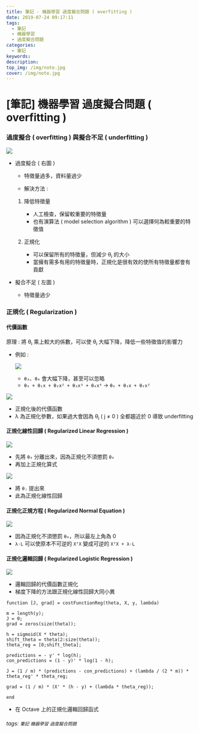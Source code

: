```yaml
---
title: 筆記 - 機器學習 過度擬合問題 ( overfitting )
date: 2019-07-24 09:17:11
tags:
  - 筆記
  - 機器學習
  - 過度擬合問題
categories:
  - 筆記
keywords:
description:
top_img: /img/note.jpg
cover: /img/note.jpg
---
```

# [筆記] 機器學習 過度擬合問題 ( overfitting )

### 過度擬合 ( overfitting ) 與擬合不足 ( underfitting )

![](https://i.imgur.com/L1q43Qf.png)


* 過度擬合 ( 右圖 )

    * 特徵量過多，資料量過少

    * 解決方法 : 

    1. 降低特徵量

        * 人工檢查，保留較重要的特徵量
        * 也有演算法 ( model selection algorithm ) 可以選擇何為較重要的特徵值

    2. 正規化

        * 可以保留所有的特徵量，但減少 θⱼ 的大小
        * 當擁有需多有用的特徵量時，正規化是很有效的使所有特徵量都會有貢獻

* 擬合不足 ( 左圖 )

    * 特徵量過少

### 正規化 ( Regularization )

#### 代價函數

原理 : 將 θⱼ 乘上較大的係數，可以使 θⱼ 大幅下降，降低一些特徵值的影響力

* 例如 : 

    ![](https://i.imgur.com/2svrYiq.png)

    * `θ₃`、`θ₄` 會大幅下降，甚至可以忽略
    * `θ₀ + θ₁x + θ₂x² + θ₃x³ + θ₄x⁴` → `θ₀ + θ₁x + θ₂x²`

![](https://i.imgur.com/O9dcw7Q.png)

* 正規化後的代價函數
* λ 為正規化參數，如果過大會因為 θⱼ ( j ≠ 0 ) 全都趨近於 0 導致 underfitting

#### 正規化線性回歸 ( Regularized Linear Regression )

![](https://i.imgur.com/rjcOHt5.png)

* 先將 `θ₀` 分離出來，因為正規化不須懲罰 `θ₀`
* 再加上正規化算式

![](https://i.imgur.com/jVGW2Y9.png)

* 將 `θⱼ` 提出來
* 此為正規化線性回歸


#### 正規化正規方程 ( Regularized Normal Equation )

![](https://i.imgur.com/ENR87dQ.png)

* 因為正規化不須懲罰 `θ₀`，所以最左上角為 0
* `λ⋅L` 可以使原本不可逆的 `XᵀX` 變成可逆的 `XᵀX + λ⋅L`

#### 正規化邏輯回歸 ( Regularized Logistic Regression )

![](https://i.imgur.com/YbflGko.png)

* 邏輯回歸的代價函數正規化
* 梯度下降的方法跟正規化線性回歸大同小異

```Octave=
function [J, grad] = costFunctionReg(theta, X, y, lambda)

m = length(y);
J = 0;
grad = zeros(size(theta));

h = sigmoid(X * theta);
shift_theta = theta(2:size(theta));
theta_reg = [0;shift_theta];

predictions = - y' * log(h);
con_predictions = (1 - y)' * log(1 - h);

J = (1 / m) * (predictions - con_predictions) + (lambda / (2 * m)) * theta_reg' * theta_reg;

grad = (1 / m) * (X' * (h - y) + (lambda * theta_reg));

end
```

* 在 Octave 上的正規化邏輯回歸函式

###### tags: `筆記` `機器學習` `過度擬合問題`